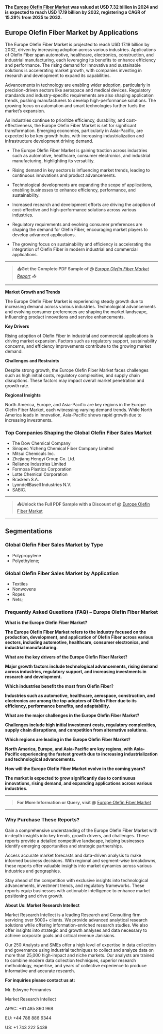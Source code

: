 <p><strong>The <a href="https://www.marketresearchintellect.com/download-sample/?rid=970253&amp;utm_source=Pulse-April-Europe&amp;utm_medium=852">Europe Olefin Fiber Market</a> was valued at USD 7.32 billion in 2024 and is expected to reach USD 17.19 billion by 2032, registering a CAGR of 15.29% from 2025 to 2032.</strong></p><h2>Europe Olefin Fiber Market by Applications&nbsp;</h2><p><p>The Europe Olefin Fiber Market is projected to reach USD 17.19 billion by 2032, driven by increasing adoption across various industries. Applications of Olefin Fiber span automotive, healthcare, electronics, construction, and industrial manufacturing, each leveraging its benefits to enhance efficiency and performance. The rising demand for innovative and sustainable solutions is accelerating market growth, with companies investing in research and development to expand its capabilities.</p><p>Advancements in technology are enabling wider adoption, particularly in precision-driven sectors like aerospace and medical devices. Regulatory standards and industry-specific requirements are also shaping application trends, pushing manufacturers to develop high-performance solutions. The growing focus on automation and smart technologies further fuels the market&rsquo;s expansion.</p><p>As industries continue to prioritize efficiency, durability, and cost-effectiveness, the Europe Olefin Fiber Market is set for significant transformation. Emerging economies, particularly in Asia-Pacific, are expected to be key growth hubs, with increasing industrialization and infrastructure development driving demand.</p></p><ul><li><p>The Europe Olefin Fiber Market is gaining traction across industries such as automotive, healthcare, consumer electronics, and industrial manufacturing, highlighting its versatility.</p></li><li><p>Rising demand in key sectors is influencing market trends, leading to continuous innovations and product advancements.</p></li><li><p>Technological developments are expanding the scope of applications, enabling businesses to enhance efficiency, performance, and sustainability.</p></li><li><p>Increased research and development efforts are driving the adoption of cost-effective and high-performance solutions across various industries.</p></li><li><p>Regulatory requirements and evolving consumer preferences are shaping the demand for Olefin Fiber, encouraging market players to develop advanced applications.</p></li><li><p>The growing focus on sustainability and efficiency is accelerating the integration of Olefin Fiber in modern industrial and commercial applications.</p></li></ul><hr /><blockquote><p><strong><span class="font-[700]">📥Get the Complete PDF Sample of @ </span></strong><em><span class="font-[700]"><a href="https://www.marketresearchintellect.com/download-sample/?rid=970253&amp;utm_source=Pulse-April-Europe&amp;utm_medium=852" target="_blank" data-tracking-control-name="article-ssr-frontend-pulse_little-text-block" data-tracking-will-navigate="" data-test-link="">Europe Olefin Fiber Market Report</a>&nbsp;📥</span></em></p></blockquote><hr /><p class="" data-start="77" data-end="360"><strong data-start="77" data-end="105">Market Growth and Trends</strong></p><p class="" data-start="77" data-end="360">The Europe Olefin Fiber Market is experiencing steady growth due to increasing demand across various industries. Technological advancements and evolving consumer preferences are shaping the market landscape, influencing product innovations and service enhancements.</p><p class="" data-start="362" data-end="606"><strong data-start="362" data-end="377">Key Drivers</strong></p><p class="" data-start="362" data-end="606">Rising adoption of Olefin Fiber in industrial and commercial applications is driving market expansion. Factors such as regulatory support, sustainability concerns, and efficiency improvements contribute to the growing market demand.</p><p class="" data-start="608" data-end="849"><strong data-start="608" data-end="637">Challenges and Restraints</strong></p><p class="" data-start="608" data-end="849">Despite strong growth, the Europe Olefin Fiber Market faces challenges such as high initial costs, regulatory complexities, and supply chain disruptions. These factors may impact overall market penetration and growth rate.</p><p class="" data-start="851" data-end="1095"><strong data-start="851" data-end="872">Regional Insights</strong></p><p class="" data-start="851" data-end="1095">North America, Europe, and Asia-Pacific are key regions in the Europe Olefin Fiber Market, each witnessing varying demand trends. While North America leads in innovation, Asia-Pacific shows rapid growth due to increasing investments.</p><p><h3>Top Companies Shaping the Global Olefin Fiber Sales Market </h3><ul><li>The Dow Chemical Company</li><li>Sinopec Yizheng Chemical Fiber Company Limited</li><li>Mitsui Chemicals Inc.</li><li>Zhejiang Hengyi Group Co. Ltd.</li><li>Reliance Industries Limited</li><li>Formosa Plastics Corporation</li><li>Lotte Chemical Corporation</li><li>Braskem S.A.</li><li>LyondellBasell Industries N.V.</li><li>SABIC.</li></ul></p><hr /><blockquote><p><strong>📥Unlock the Full PDF Sample with a Discount of @</strong> <a href="https://www.marketresearchintellect.com/ask-for-discount/?rid=970253&amp;utm_source=Pulse-April-Europe&amp;utm_medium=852">Europe Olefin Fiber Market</a></p></blockquote><hr /><p><h2>Segmentations</h2><h3>Global Olefin Fiber Sales Market by Type</h3><ul><li>Polypropylene</li><li>Polyethylene;</li></ul><h3>Global Olefin Fiber Sales Market by Application</h3><ul><li>Textiles</li><li>Nonwovens</li><li>Ropes</li><li>Nets;</li></ul></p><h3><strong>Frequently Asked Questions (FAQ) &ndash; Europe Olefin Fiber Market</strong></h3><p><strong>What is the Europe Olefin Fiber Market?</strong></p><p><strong>The Europe Olefin Fiber Market refers to the industry focused on the production, development, and application of Olefin Fiber across various sectors, including automotive, healthcare, consumer electronics, and industrial manufacturing.</strong></p><p><strong>What are the key drivers of the Europe Olefin Fiber Market?</strong></p><p><strong>Major growth factors include technological advancements, rising demand across industries, regulatory support, and increasing investments in research and development.</strong></p><p><strong>Which industries benefit the most from Olefin Fiber?</strong></p><p><strong>Industries such as automotive, healthcare, aerospace, construction, and electronics are among the top adopters of Olefin Fiber due to its efficiency, performance benefits, and adaptability.</strong></p><p><strong>What are the major challenges in the Europe Olefin Fiber Market?</strong></p><p><strong>Challenges include high initial investment costs, regulatory complexities, supply chain disruptions, and competition from alternative solutions.</strong></p><p><strong>Which regions are leading in the Europe Olefin Fiber Market?</strong></p><p><strong>North America, Europe, and Asia-Pacific are key regions, with Asia-Pacific experiencing the fastest growth due to increasing industrialization and technological advancements.</strong></p><p><strong>How will the Europe Olefin Fiber Market evolve in the coming years?</strong></p><p><strong>The market is expected to grow significantly due to continuous innovations, rising demand, and expanding applications across various industries.</strong></p><hr /><blockquote><p><span class="font-[700]"><strong>For More Information or Query, visit&nbsp;@</strong>&nbsp;</span><span class="font-[700]"><a href="https://www.marketresearchintellect.com/product/global-olefin-fiber-sales-market/?utm_source=Linkedin&utm_medium=852" target="_blank" data-tracking-control-name="article-ssr-frontend-pulse_little-text-block" data-tracking-will-navigate="" data-test-link="">Europe Olefin Fiber Market</a></span></p></blockquote><hr /><h3><strong data-start="0" data-end="31">Why Purchase These Reports?</strong></h3><p class="" data-start="35" data-end="297">Gain a comprehensive understanding of the Europe Olefin Fiber Market with in-depth insights into key trends, growth drivers, and challenges. These reports provide a detailed competitive landscape, helping businesses identify emerging opportunities and strategic partnerships.</p><p class="" data-start="299" data-end="540">Access accurate market forecasts and data-driven analysis to make informed business decisions. With regional and segment-wise breakdowns, these reports offer valuable insights into market dynamics across various industries and geographies.</p><p class="" data-start="542" data-end="784">Stay ahead of the competition with exclusive insights into technological advancements, investment trends, and regulatory frameworks. These reports equip businesses with actionable intelligence to enhance market positioning and drive growth.</p><p><strong><span class="font-[700]">About Us: Market Research Intellect</span></strong></p><p><span class="">Market Research Intellect is a leading Research and Consulting firm servicing over 5000+ clients. We provide advanced analytical research solutions while offering information-enriched research studies.&nbsp;</span>We also offer insights into strategic and growth analyses and data necessary to achieve corporate goals and critical revenue Janisions.</p><p><span class="">Our 250 Analysts and SMEs offer a high level of expertise in data collection and governance using industrial techniques to collect and analyze data on more than 25,000 high-impact and niche markets. Our analysts are trained to combine modern data collection techniques, superior research methodology, expertise, and years of collective experience to produce informative and accurate research.</span></p><p><strong>For inquiries please contact us at:</strong></p><p>Mr. Edwyne Fernandes</p><p>Market Research Intellect</p><p>APAC: +61 485 860 968</p><p>EU: +44 788 886 6344</p><p>US: +1 743 222 5439</p>
